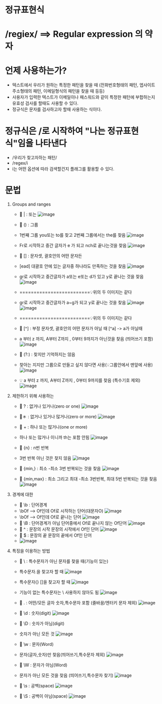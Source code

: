 # 정규표현식
# /regiex/ ==> Regular expression 의 약자

# 언제 사용하는가?
  - 텍스트에서 우리가 원하는 특정한 패턴을 찾을 때 (전화번호형태의 패턴, 엡사이트 주소형태의 패턴, 이메일형식의 패턴을 찾을 때 등등)
  - 사용자가 입력한 텍스트가 이메일이나 패스워드와 같이 특정한 패턴에 부합하는지 유효성 검사를 할때도 사용할 수 있다.
  - 정규식은 문자를 검사하고자 할때 사용하는 식이다.
# 정규식은 /로 시작하여 "나는 정규표현식"임을 나타낸다
- /우리가 찾고자하는 패턴/
- /regex/i
- i는 어떤 옵션에 따라 검색할건지 플래그를 활용할 수 있다.
# 문법
   1) Groups and ranges
      - 🚩 | : 또는
       ![image](https://github.com/yunshinhee/regiex/assets/145514638/4e80315b-28f3-4ac1-b607-14cad6cebebf)
      - 🚩 () : 그룹
      - 1번째 그룹 you또는 to를 찾고 2번째 그룹에서는 the를 찾음
      ![image](https://github.com/yunshinhee/regiex/assets/145514638/2631a3cb-3167-434b-8188-a921a7d57c77)
      - Fr로 시작하고 중간 글자가 e 가 되고  nch로 끝나는것을 찾음
       ![image](https://github.com/yunshinhee/regiex/assets/145514638/80053e4f-aaf9-4e54-ac46-f7cba39d6fcd)

      - 🚩 [] : 문자셋, 괄호안의 어떤 문자든
      - [ead] 대괄호 안에 있는 글자중 하나라도 만족하는 것을 찾음
       ![image](https://github.com/yunshinhee/regiex/assets/145514638/f6d3e33d-1306-4490-85b1-b523b88193bb)
      - gr로 시작하고 중간글자가 a또는 e또는 d가 있고 y로 끝나는 것을 찾음
       ![image](https://github.com/yunshinhee/regiex/assets/145514638/438e31b3-6278-4b10-a448-ead0deecdf2c)
      - =========================💡위의 두 이미지는 같다

      - gr로 시작하고 중간글자가 a~g가 되고 y로 끝나는 것을 찾음 
       ![image](https://github.com/yunshinhee/regiex/assets/145514638/20f1a820-f6f0-44e9-b00a-c6089478f61d)
       ![image](https://github.com/yunshinhee/regiex/assets/145514638/ef8ee9c3-c96d-4f94-b2c9-528b390f4a5f)
      - =========================💡위의 두 이미지는 같다

      - 🚩 [^] : 부정 문자셋, 괄호안의 어떤 문자가 아닐 때 [^a] -> a가 아닐때
      - a 부터 z 까지, A부터 Z까지 , 0부터 9까지가 아닌것을 찾음 (띄어쓰기 포함)
      ![image](https://github.com/yunshinhee/regiex/assets/145514638/f5ea4e5a-b4ed-4fa1-99d0-d2a4c1dcf983)

      - 🚩 (?:) : 찾지만 기억하지는 않음
      -  찾아는 지지만 그룹으로 만들고 싶지 않다면 사용(💡그룹안에서 맨앞에 사용)
       ![image](https://github.com/yunshinhee/regiex/assets/145514638/05dfe757-e717-4a3b-8487-c8cc135eee49)
       
      - 💡 a 부터 z 까지, A부터 Z까지 , 0부터 9까지를 찾음  (특수기호 제외)
       ![image](https://github.com/yunshinhee/regiex/assets/145514638/0dad4b6d-e63a-4095-91ee-829b99ae4882)
     
   2) 제한하기 위해 사용하는
      - 🚩 ? : 없거나 있거나(zero or one)
        ![image](https://github.com/yunshinhee/regiex/assets/145514638/37547aa1-7404-447f-a633-65aeede9e088)

      - 🚩＊ : 없거나 있거나 많거나(zero or more)
        ![image](https://github.com/yunshinhee/regiex/assets/145514638/12f1a079-9db3-4f88-a9ef-eadca8953f36)

      - 🚩 + : 하나 또는 많거나(one or more)
      - 하나 또는 많거나 이니까 th는 포함 안됨 
         ![image](https://github.com/yunshinhee/regiex/assets/145514638/9d304a92-4e59-4c79-96b8-edd4a5f25f3d)

      - 🚩 {n} : n번 반복
      - 3번 반복 아닌 것은 찾지 않음 
        ![image](https://github.com/yunshinhee/regiex/assets/145514638/f991e5d0-2686-4e75-850f-f82a5439f7f6)

      - 🚩 {min,} : 최소
      -최소 3번 반복되는 것을 찾음
        ![image](https://github.com/yunshinhee/regiex/assets/145514638/0cb0472b-8ad5-4897-9440-660a08b105fc)

      - 🚩 {min,max} : 최소 그리고 최대
      -최소 3번반복, 최대 5번 반복되는 것을 찾음
        ![image](https://github.com/yunshinhee/regiex/assets/145514638/11bf9a0f-e03b-4b69-a112-dd69e563759c)

   3) 경계에 대한
      - 🚩 \b : 단어경계
      - \bOf --> Of인데 Of로 시작하는 단어(대문자O)
       ![image](https://github.com/yunshinhee/regiex/assets/145514638/41ae9eb9-18db-4b6c-bc04-420d067b2c76)
      - \bOf --> Of인데 Of로 끝나는 단어
       ![image](https://github.com/yunshinhee/regiex/assets/145514638/bcb4f0f4-d525-43e4-8c8f-36aeb51fb51a)
      - 🚩 \B : 단어경계가 아님
        단어중에서 Of로 끝나지 않는 Of단어
        ![image](https://github.com/yunshinhee/regiex/assets/145514638/0493e59e-4cab-41ff-b4e1-cb1dc0aac620)
      - 🚩 ^ : 문장의 시작
       문장의 시작에서 Of인 단어
       ![image](https://github.com/yunshinhee/regiex/assets/145514638/2ca36738-90b5-46ea-834d-b2371ca3d75d)
      - 🚩 $ : 문장의 끝
        문장의 끝에서 Of인 단어 
      - ![image](https://github.com/yunshinhee/regiex/assets/145514638/f3a881b1-ecc5-4935-8249-b1f3e314487c)
    
        
   4) 특징을 이용하는 방법
      - 🚩 \ : 특수문자가 아닌 문자를 찾을 때(기능이 있는)
      - 특수문자.을 찾고자 할 때
        ![image](https://github.com/yunshinhee/regiex/assets/145514638/fc154144-2eb3-4091-81c6-6c75a4d8dfc0)
      - 특수문자{} []을 찾고자 할 때
        ![image](https://github.com/yunshinhee/regiex/assets/145514638/fb59176c-d30e-4dad-8649-a54a6e98cf19)
      - 기능이 없는 특수문자는 \ 사용하지 않아도 됨
        ![image](https://github.com/yunshinhee/regiex/assets/145514638/23bf9e0d-efe2-41f7-8427-1b6709928f63)

      - 🚩 . : 어떤/모든 글자 숫자,특수문자 포함 (줄바꿈/엔터키 문자 제외)
        ![image](https://github.com/yunshinhee/regiex/assets/145514638/6dec54f3-a486-4974-b06b-70e2417942a1) 
      - 🚩 \d : 숫자(digit)
        ![image](https://github.com/yunshinhee/regiex/assets/145514638/104d5dee-d964-4ccc-a17c-2f334d6ee05f)
      - 🚩 \D : 숫자가 아님(digit)
      - 숫자가 아닌 모든 것 
       ![image](https://github.com/yunshinhee/regiex/assets/145514638/9b081d8e-0ca4-46ac-8439-46173e790440)
      - 🚩 \w : 문자(Word)
      - 문자(글자,숫자)만 찾음(띄어쓰기,특수문자 제외) 
       ![image](https://github.com/yunshinhee/regiex/assets/145514638/bc2836bf-bbba-4ca2-baaf-f23fe7835ab3)
      - 🚩 \W : 문자가 아님(Word)
      - 문자가 아닌 모든 것을 찾음 (띄어쓰기,특수문자 찾기)
       ![image](https://github.com/yunshinhee/regiex/assets/145514638/973f441b-e666-4d74-93e2-e3090f82f484)
      - 🚩 \s : 공백(space)
       ![image](https://github.com/yunshinhee/regiex/assets/145514638/71c65e8b-6f05-4659-957d-1b7420e283f8)
      - 🚩 \S : 공백이 아님(space)
       ![image](https://github.com/yunshinhee/regiex/assets/145514638/558f7d08-1a49-499c-a71e-a87c628d5442)



     

      



